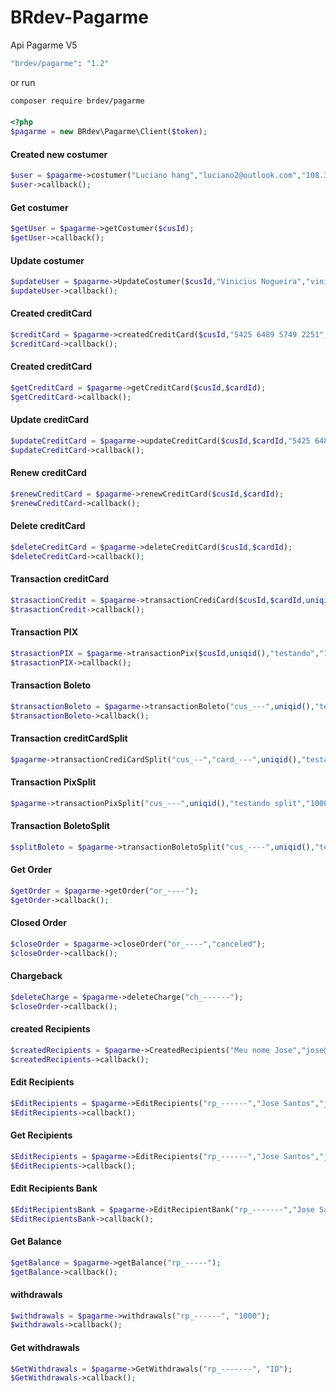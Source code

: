 # BRdev-Pagarme
Api Pagarme V5

```bash
"brdev/pagarme": "1.2"
```

or run

```bash
composer require brdev/pagarme
```

#### 
```php
<?php
$pagarme = new BRdev\Pagarme\Client($token);

```

#### Created new costumer
```php
$user = $pagarme->costumer("Luciano hang","luciano2@outlook.com","108.383.820-29","CPF","15981070774");
$user->callback();
```

#### Get costumer
```php
$getUser = $pagarme->getCostumer($cusId);
$getUser->callback();
```

#### Update costumer
```php
$updateUser = $pagarme->UpdateCostumer($cusId,"Vinicius Nogueira","vinicius1@outlook.com","108.383.820-29","CPF","15981070774");
$updateUser->callback();
```

#### Created creditCard
```php
$creditCard = $pagarme->createdCreditCard($cusId,"5425 6489 5749 2251","Vinicius Nogueira","01/2024","123","18220-000","SP","itapetininga","Rua dos Bobos");
$creditCard->callback();
```

#### Created creditCard
```php
$getCreditCard = $pagarme->getCreditCard($cusId,$cardId);
$getCreditCard->callback();
```

#### Update creditCard
```php
$updateCreditCard = $pagarme->updateCreditCard($cusId,$cardId,"5425 6489 5749 2251","Vinicius Nogueira","01/2024","123","18220-200","SP","itapetininga","Rua dos Bobos");
$updateCreditCard->callback();
```

#### Renew creditCard
```php
$renewCreditCard = $pagarme->renewCreditCard($cusId,$cardId);
$renewCreditCard->callback();
```

#### Delete creditCard
```php
$deleteCreditCard = $pagarme->deleteCreditCard($cusId,$cardId);
$deleteCreditCard->callback();
```

#### Transaction creditCard
```php
$trasactionCredit = $pagarme->transactionCrediCard($cusId,$cardId,uniqid(),"test","10000","1",8);
$trasactionCredit->callback();
```

#### Transaction PIX
```php
$trasactionPIX = $pagarme->transactionPix($cusId,uniqid(),"testando","10000","1","800");
$trasactionPIX->callback();
```
#### Transaction Boleto
```php
$transactionBoleto = $pagarme->transactionBoleto("cus_---",uniqid(),"testando a api","1000","1");
$transactionBoleto->callback();
```

#### Transaction creditCardSplit
```php
$pagarme->transactionCrediCardSplit("cus_--","card_---",uniqid(),"testando split","1000","1","2","rp_---","5","rp_-----","95");
```

#### Transaction PixSplit
```php
$pagarme->transactionPixSplit("cus_---",uniqid(),"testando split","1000","1","800","rp_---","2","rp_---","98");
```

#### Transaction BoletoSplit
```php
$splitBoleto = $pagarme->transactionBoletoSplit("cus_----",uniqid(),"testando split","1000","1","rp_-----","2","rp_-----","100");
```

#### Get Order
```php
$getOrder = $pagarme->getOrder("or_----");
$getOrder->callback();
```

#### Closed Order
```php
$closeOrder = $pagarme->closeOrder("or_----","canceled");
$closeOrder->callback();
```

#### Chargeback
```php
$deleteCharge = $pagarme->deleteCharge("ch_------");
$closeOrder->callback();
```

#### created Recipients
```php
$createdRecipients = $pagarme->CreatedRecipients("Meu nome Jose","jose@hotmail.com","108.383.820-29","123","0001","12345","1");
$createdRecipients->callback();
```

#### Edit Recipients
```php
$EditRecipients = $pagarme->EditRecipients("rp_------","Jose Santos","jose@hotmail.com");
$EditRecipients->callback();
```

#### Get Recipients
```php
$EditRecipients = $pagarme->EditRecipients("rp_------","Jose Santos","jose@hotmail.com");
$EditRecipients->callback();
```

#### Edit Recipients Bank
```php
$EditRecipientsBank = $pagarme->EditRecipientBank("rp_-------","Jose Santos","108.383.820-29","260","0002","12345","1");
$EditRecipientsBank->callback();
```

#### Get Balance
```php
$getBalance = $pagarme->getBalance("rp_-----");
$getBalance->callback();
```

#### withdrawals
```php
$withdrawals = $pagarme->withdrawals("rp_------", "1000");
$withdrawals->callback();
```

#### Get withdrawals
```php
$GetWithdrawals = $pagarme->GetWithdrawals("rp_-------", "ID");
$GetWithdrawals->callback();
```